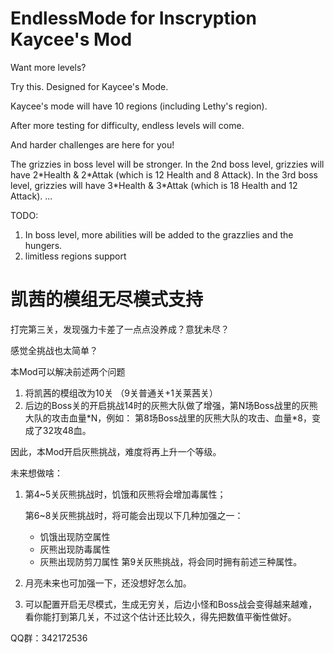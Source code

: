 # EndlessMode for Inscryption Kaycee's Mod


Want more levels? 

Try this. Designed for Kaycee's Mode. 

Kaycee's mode will have 10 regions (including Lethy's region). 

After more testing for difficulty, endless levels will come.

And harder challenges are here for you!

The grizzies in boss level will be stronger.
In the 2nd boss level, grizzies will have 2\*Health & 2\*Attak (which is 12 Health and 8 Attack).
In the 3rd boss level, grizzies will have 3\*Health & 3\*Attak (which is 18 Health and 12 Attack).
...

TODO:
1. In boss level, more abilities will be added to the grazzlies and the hungers.
2. limitless regions support


# 凯茜的模组无尽模式支持

打完第三关，发现强力卡差了一点点没养成？意犹未尽？

感觉全挑战也太简单？

本Mod可以解决前述两个问题
1. 将凯茜的模组改为10关 （9关普通关+1关莱茜关）
2. 后边的Boss关的开启挑战14时的灰熊大队做了增强，第N场Boss战里的灰熊大队的攻击血量\*N，例如：
第8场Boss战里的灰熊大队的攻击、血量\*8，变成了32攻48血。

因此，本Mod开启灰熊挑战，难度将再上升一个等级。

未来想做啥：
1. 第4\~5关灰熊挑战时，饥饿和灰熊将会增加毒属性；

   第6\~8关灰熊挑战时，将可能会出现以下几种加强之一：
   * 饥饿出现防空属性
   * 灰熊出现防毒属性
   * 灰熊出现防剪刀属性
   第9关灰熊挑战，将会同时拥有前述三种属性。

2. 月亮未来也可加强一下，还没想好怎么加。
3. 可以配置开启无尽模式，生成无穷关，后边小怪和Boss战会变得越来越难，看你能打到第几关，不过这个估计还比较久，得先把数值平衡性做好。

QQ群：342172536
